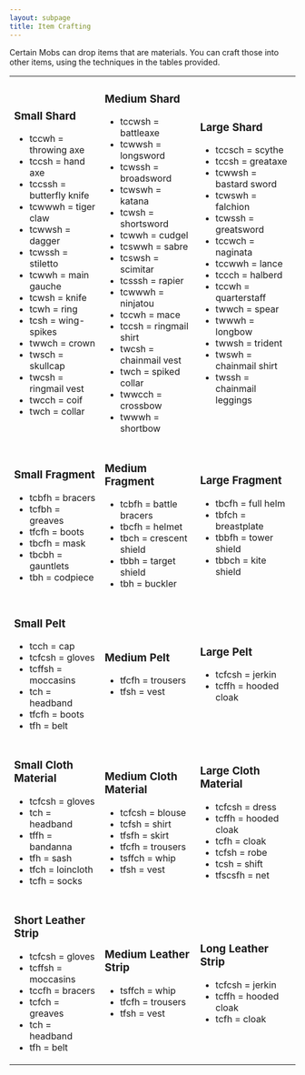 ```yaml
---
layout: subpage
title: Item Crafting
---
```


Certain Mobs can drop items that are materials. You can craft those into other items, using the techniques in the tables provided.

<table>
<tr><td>

<h3>Small Shard</h3>

<ul>
<li>tccwh      = throwing axe</li>
<li>tccsh      = hand axe</li>
<li>tccssh     = butterfly knife</li>
<li>tcwwwh     = tiger claw</li>
<li>tcwwsh     = dagger</li>
<li>tcwssh     = stiletto</li>
<li>tcwwh      = main gauche</li>
<li>tcwsh      = knife</li>
<li>tcwh       = ring</li>
<li>tcsh       = wing-spikes</li>
<li>twwch      = crown</li>
<li>twsch      = skullcap</li>
<li>twcsh      = ringmail vest</li>
<li>twcch      = coif</li>
<li>twch       = collar</li>
</ul>

</td><td>

<h3>Medium Shard</h3>

<ul>
<li>tccwsh     = battleaxe</li>
<li>tcwwsh     = longsword</li>
<li>tcwssh     = broadsword</li>
<li>tcwswh     = katana</li>
<li>tcwsh      = shortsword</li>
<li>tcwwh      = cudgel</li>
<li>tcswwh     = sabre</li>
<li>tcswsh     = scimitar</li>
<li>tcsssh     = rapier</li>
<li>tcwwwh     = ninjatou</li>
<li>tccwh      = mace</li>
<li>tccsh      = ringmail shirt</li>
<li>twcsh      = chainmail vest</li>
<li>twch       = spiked collar</li>
<li>twwcch     = crossbow</li>
<li>twwwh      = shortbow</li>
</ul>

</td><td>

<h3>Large Shard</h3>

<ul>
<li>tccsch     = scythe</li>
<li>tccsh      = greataxe</li>
<li>tcwwsh     = bastard sword</li>
<li>tcwswh     = falchion</li>
<li>tcwssh     = greatsword</li>
<li>tccwch     = naginata</li>
<li>tccwwh     = lance</li>
<li>tccch      = halberd</li>
<li>tccwh      = quarterstaff</li>
<li>twwch      = spear</li>
<li>twwwh      = longbow</li>
<li>twwsh      = trident</li>
<li>twswh      = chainmail shirt</li>
<li>twssh      = chainmail leggings</li>
</ul>

</td></tr>
<tr><td>

<h3>Small Fragment</h3>

<ul>
<li>tcbfh      = bracers</li>
<li>tcfbh      = greaves</li>
<li>tfcfh      = boots</li>
<li>tbcfh      = mask</li>
<li>tbcbh      = gauntlets</li>
<li>tbh        = codpiece</li>
</ul>

</td><td>

<h3>Medium Fragment</h3>

<ul>
<li>tcbfh      = battle bracers</li>
<li>tbcfh      = helmet</li>
<li>tbch       = crescent shield</li>
<li>tbbh       = target shield</li>
<li>tbh        = buckler</li>
</ul>

</td><td>

<h3>Large Fragment</h3>

<ul>
<li>tbcfh      = full helm</li>
<li>tbfch      = breastplate</li>
<li>tbbfh      = tower shield</li>
<li>tbbch      = kite shield</li>
</ul>

</td></tr>
<tr><td>

<h3>Small Pelt</h3>

<ul>
<li>tcch       = cap</li>
<li>tcfcsh     = gloves</li>
<li>tcffsh     = moccasins</li>
<li>tch        = headband</li>
<li>tfcfh      = boots</li>
<li>tfh        = belt</li>
</ul>

</td><td>

<h3>Medium Pelt</h3>

<ul>
<li>tfcfh      = trousers</li>
<li>tfsh       = vest</li>
</ul>

</td><td>

<h3>Large Pelt</h3>

<ul>
<li>tcfcsh     = jerkin</li>
<li>tcffh      = hooded cloak</li>
</ul>

</td></tr>
<tr><td>

<h3>Small Cloth Material</h3>

<ul>
<li>tcfcsh     = gloves</li>
<li>tch        = headband</li>
<li>tffh       = bandanna</li>
<li>tfh        = sash</li>
<li>tfch       = loincloth</li>
<li>tcfh       = socks</li>
</ul>

</td><td>

<h3>Medium Cloth Material</h3>

<ul>
<li>tcfcsh     = blouse</li>
<li>tcfsh      = shirt</li>
<li>tfsfh      = skirt</li>
<li>tfcfh      = trousers</li>
<li>tsffch     = whip</li>
<li>tfsh       = vest</li>
</ul>

</td><td>

<h3>Large Cloth Material</h3>

<ul>
<li>tcfcsh     = dress</li>
<li>tcffh      = hooded cloak</li>
<li>tcfh       = cloak</li>
<li>tcfsh      = robe</li>
<li>tcsh       = shift</li>
<li>tfscsfh    = net</li>
</ul>

</td></tr>
<tr><td>

<h3>Short Leather Strip</h3>

<ul>
<li>tcfcsh     = gloves</li>
<li>tcffsh     = moccasins</li>
<li>tccfh      = bracers</li>
<li>tcfch      = greaves</li>
<li>tch        = headband</li>
<li>tfh        = belt</li>
</ul>

</td><td>

<h3>Medium Leather Strip</h3>

<ul>
<li>tsffch     = whip</li>
<li>tfcfh      = trousers</li>
<li>tfsh       = vest</li>
</ul>

</td><td>

<h3>Long Leather Strip</h3>

<ul>
<li>tcfcsh     = jerkin</li>
<li>tcffh      = hooded cloak</li>
<li>tcfh       = cloak</li>
</ul>

</td></tr>
</table>
